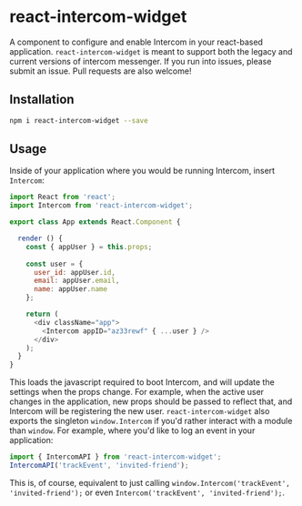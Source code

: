 # react-intercom-widget
A component to configure and enable Intercom in your react-based application. `react-intercom-widget` is meant to support both the legacy and current versions of intercom messenger. If you run into issues, please submit an issue. Pull requests are also welcome!

## Installation
```bash
npm i react-intercom-widget --save
```

## Usage
Inside of your application where you would be running Intercom, insert `Intercom`:
```js
import React from 'react';
import Intercom from 'react-intercom-widget';

export class App extends React.Component {

  render () {
    const { appUser } = this.props;
    
    const user = {
      user_id: appUser.id,
      email: appUser.email,
      name: appUser.name
    };

    return (
      <div className="app">
        <Intercom appID="az33rewf" { ...user } />
      </div>
    );
  }
}
```
This loads the javascript required to boot Intercom, and will update the settings when the props change. For example, when the active user changes in the application, new props should be passed to reflect that, and Intercom will be registering the new user. `react-intercom-widget` also exports the singleton `window.Intercom` if you'd rather interact with a module than `window`. For example, where you'd like to log an event in your application:

```js
import { IntercomAPI } from 'react-intercom-widget';
IntercomAPI('trackEvent', 'invited-friend');
```

This is, of course, equivalent to just calling `window.Intercom('trackEvent', 'invited-friend');` or even `Intercom('trackEvent', 'invited-friend');`.
